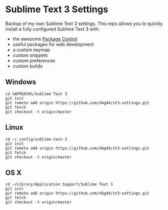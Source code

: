 Sublime Text 3 Settings
=======================

Backup of my own Sublime Text 3 settings.
This repo allows you to quickly install a fully configured Sublime Text 3 with:

 - the awesome [Package Control](https://github.com/wbond/sublime_package_control)
 - useful packages for web development
 - a custom keymap
 - custom snippets
 - custom preferences
 - custom builds

Windows
-------

    cd %APPDATA%/Sublime Text 3
    git init
    git remote add origin https://github.com/d4gd4/st3-settings.git
    git fetch
    git checkout -t origin/master

Linux
-----

    cd ~/.config/sublime-text-3
    git init
    git remote add origin https://github.com/d4gd4/st3-settings.git
    git fetch
    git checkout -t origin/master

OS X
----

    cd ~/Library/Application Support/Sublime Text 3
    git init
    git remote add origin https://github.com/d4gd4/st3-settings.git
    git fetch
    git checkout -t origin/master
